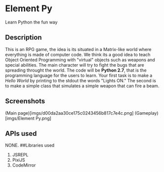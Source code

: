 # Element Py

Learn Python the fun way

## Description

This is an RPG game, the idea is its situated in a Matrix-like world where everything is made of computer code.
We think its a good idea to teach Object Oriented Programming with "virtual" objects such as weapons and special abilities.
The main character will try to fight the bugs that are spreading throught the world.
The code will be **Python 2.7**, that is the programming language for the users to learn.
Your first task is to make a *Hello World* by printing to the stdout the words "Lights ON."
The second is to make a simple class that simulates a simple weapon that can fire a beam.




## Screenshots
(Main page)[imgs/d00da2aa30ce175c0243456b817c7e4c.png]
(Gameplay)[imgs/Element Py.png]

## APIs used
NONE.
##Libraries used

1. JSREPL
2. PixiJS
3. CodeMirror

